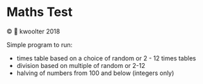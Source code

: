 # Maths Test

:copyright: :monkey: kwoolter 2018

Simple program to run:
 * times table based on a choice of random or 2 - 12 times tables
 * division based on multiple of random or 2-12
 * halving of numbers from 100 and below (integers only)
 
